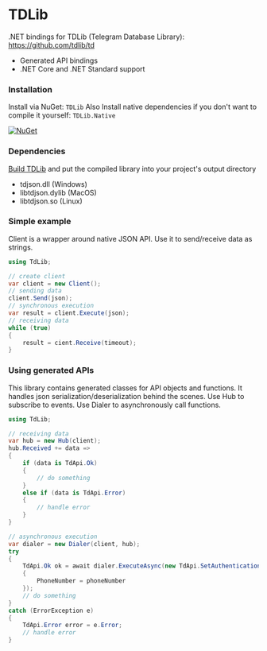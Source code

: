 # TDLib

.NET bindings for TDLib (Telegram Database Library): https://github.com/tdlib/td
* Generated API bindings
* .NET Core and .NET Standard support

### Installation

Install via NuGet: ```TDLib```
Also Install native dependencies if you don't want to compile it yourself: ```TDLib.Native```

[![NuGet](https://img.shields.io/nuget/v/TDLib.svg)](https://www.nuget.org/packages/TDLib/)

### Dependencies

[Build TDLib](https://core.telegram.org/tdlib/docs/index.html#building) and put the compiled library into your project's output directory
* tdjson.dll (Windows)
* libtdjson.dylib (MacOS)
* libtdjson.so (Linux)

### Simple example

Client is a wrapper around native JSON API. Use it to send/receive data as strings.

```csharp
using TdLib;

// create client
var client = new Client();
// sending data
client.Send(json);
// synchronous execution
var result = client.Execute(json);
// receiving data
while (true)
{
    result = cient.Receive(timeout);
}
```

### Using generated APIs

This library contains generated classes for API objects and functions. It handles json serialization/deserialization behind the scenes. Use Hub to subscribe to events. Use Dialer to asynchronously call functions.

```csharp
using TdLib;

// receiving data
var hub = new Hub(client);
hub.Received += data =>
{
    if (data is TdApi.Ok)
    {
        // do something
    }
    else if (data is TdApi.Error)
    {
        // handle error
    }
}

// asynchronous execution
var dialer = new Dialer(client, hub);
try
{
    TdApi.Ok ok = await dialer.ExecuteAsync(new TdApi.SetAuthenticationPhoneNumber
    {
        PhoneNumber = phoneNumber
    });
    // do something
}
catch (ErrorException e)
{
    TdApi.Error error = e.Error;
    // handle error
}
```
